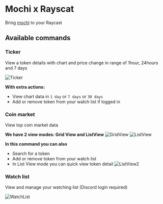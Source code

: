 # Mochi x Rayscat

Bring [mochi](https://mochi.gg/) to your Raycast

## Available commands

### Ticker

View a token details with chart and price change in range of 1hour, 24hours and 7 days

![Ticker](https://mochi-extension-render.vercel.app/previews/mochi-ticker.png)

**With extra actions:**

- View chart data in `1 day` or `7 days` or `30 days`
- Add or remove token from your watch list if logged in

### Coin market

View top coin market data

**We have 2 view modes: Grid View and ListView**
![GridView](https://mochi-extension-render.vercel.app/previews/mochi-coin-market-gridview.png)
![ListView](https://mochi-extension-render.vercel.app/previews/mochi-coin-market-listview.png)

**In this command you can also**

- Search for a token
- Add or remove token from your watch list
- In List View mode you can quick view token detail ![ListView2](https://mochi-extension-render.vercel.app/previews/mochi-coin-market-listview2.png)

### Watch list

View and manage your watching list (Discord login required)

![WatchList](https://mochi-extension-render.vercel.app/previews/mochi-watchlist.png)
